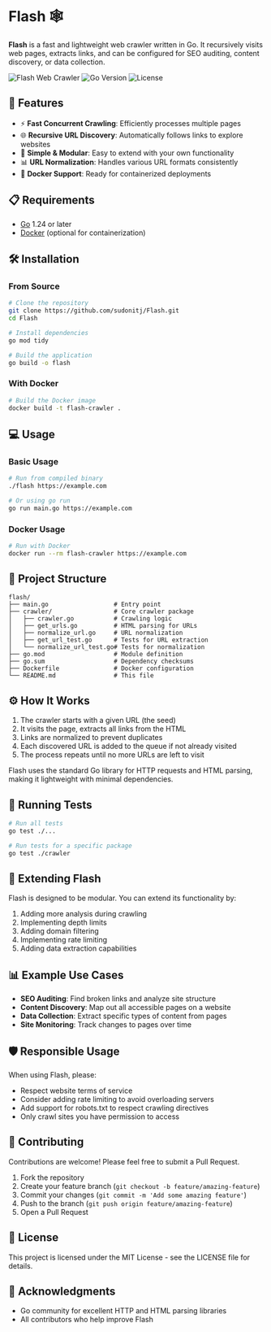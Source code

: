 # Flash 🕸️

**Flash** is a fast and lightweight web crawler written in Go. It recursively visits web pages, extracts links, and can be configured for SEO auditing, content discovery, or data collection.

![Flash Web Crawler](https://img.shields.io/badge/Flash-Web%20Crawler-orange)
![Go Version](https://img.shields.io/badge/Go-1.24-blue)
![License](https://img.shields.io/badge/License-MIT-green)

## 🚀 Features

- ⚡ **Fast Concurrent Crawling**: Efficiently processes multiple pages
- 🌐 **Recursive URL Discovery**: Automatically follows links to explore websites
- 🧩 **Simple & Modular**: Easy to extend with your own functionality
- 📊 **URL Normalization**: Handles various URL formats consistently
- 🐳 **Docker Support**: Ready for containerized deployments

## 📋 Requirements

- [Go](https://golang.org/dl/) 1.24 or later
- [Docker](https://www.docker.com/) (optional for containerization)

## 🛠️ Installation

### From Source

```bash
# Clone the repository
git clone https://github.com/sudonitj/Flash.git
cd Flash

# Install dependencies
go mod tidy

# Build the application
go build -o flash
```

### With Docker

```bash
# Build the Docker image
docker build -t flash-crawler .
```

## 💻 Usage

### Basic Usage

```bash
# Run from compiled binary
./flash https://example.com

# Or using go run
go run main.go https://example.com
```

### Docker Usage

```bash
# Run with Docker
docker run --rm flash-crawler https://example.com
```

## 📂 Project Structure

```
flash/
├── main.go                  # Entry point
├── crawler/                 # Core crawler package
│   ├── crawler.go           # Crawling logic
│   ├── get_urls.go          # HTML parsing for URLs
│   ├── normalize_url.go     # URL normalization
│   ├── get_url_test.go      # Tests for URL extraction
│   └── normalize_url_test.go# Tests for normalization
├── go.mod                   # Module definition
├── go.sum                   # Dependency checksums
├── Dockerfile               # Docker configuration
└── README.md                # This file
```

## ⚙️ How It Works

1. The crawler starts with a given URL (the seed)
2. It visits the page, extracts all links from the HTML
3. Links are normalized to prevent duplicates
4. Each discovered URL is added to the queue if not already visited
5. The process repeats until no more URLs are left to visit

Flash uses the standard Go library for HTTP requests and HTML parsing, making it lightweight with minimal dependencies.

## 🧪 Running Tests

```bash
# Run all tests
go test ./...

# Run tests for a specific package
go test ./crawler
```

## 🔄 Extending Flash

Flash is designed to be modular. You can extend its functionality by:

1. Adding more analysis during crawling
2. Implementing depth limits
3. Adding domain filtering
4. Implementing rate limiting
5. Adding data extraction capabilities

## 📊 Example Use Cases

- **SEO Auditing**: Find broken links and analyze site structure
- **Content Discovery**: Map out all accessible pages on a website
- **Data Collection**: Extract specific types of content from pages
- **Site Monitoring**: Track changes to pages over time

## 🛡️ Responsible Usage

When using Flash, please:

- Respect website terms of service
- Consider adding rate limiting to avoid overloading servers
- Add support for robots.txt to respect crawling directives
- Only crawl sites you have permission to access

## 🤝 Contributing

Contributions are welcome! Please feel free to submit a Pull Request.

1. Fork the repository
2. Create your feature branch (`git checkout -b feature/amazing-feature`)
3. Commit your changes (`git commit -m 'Add some amazing feature'`)
4. Push to the branch (`git push origin feature/amazing-feature`)
5. Open a Pull Request

## 📄 License

This project is licensed under the MIT License - see the LICENSE file for details.

## 🙏 Acknowledgments

- Go community for excellent HTTP and HTML parsing libraries
- All contributors who help improve Flash